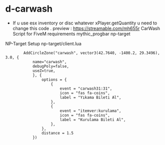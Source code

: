 # d-carwash
- If u use esx inventory or disc whatever xPlayer.getQuantity u need to change this code .
preview : https://streamable.com/mh655r
CarWash Script for FiveM
requirements mythic_progbar
             np-target 
             
NP-Target Setup
np-target/client.lua

            AddCircleZone("carwash", vector3(42.7640, -1400.2, 29.3496), 3.0, {
                name="carwash",
                debugPoly=false,
                useZ=true,
                }, {
                    options = {
                        {
                            event = "carwash31:31",
                            icon = "fas fa-coins",
                            label = "Yıkama Bileti Al",
                        },
                        {
                            event = "itemver:kurulama",
                            icon = "fas fa-coins",
                            label = "Kurulama Bileti Al",
                        },
                    },
                    distance = 1.5
                })   

